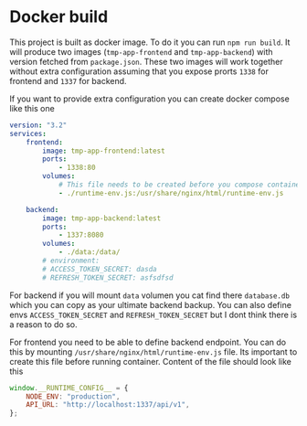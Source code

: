 # Docker build

This project is built as docker image. To do it you can run `npm run build`. It will produce two images (`tmp-app-frontend` and `tmp-app-backend`) with version fetched from `package.json`. These two images will work together without extra configuration assuming that you expose prorts `1338` for frontend and `1337` for backend.

If you want to provide extra configuration you can create docker compose like this one

```yaml
version: "3.2"
services:
    frontend:
        image: tmp-app-frontend:latest
        ports:
            - 1338:80
        volumes:
            # This file needs to be created before you compose container
            - ./runtime-env.js:/usr/share/nginx/html/runtime-env.js

    backend:
        image: tmp-app-backend:latest
        ports:
            - 1337:8080
        volumes:
            - ./data:/data/
        # environment:
        # ACCESS_TOKEN_SECRET: dasda
        # REFRESH_TOKEN_SECRET: asfsdfsd
```

For backend if you will mount `data` volumen you cat find there `database.db` which you can copy as your ultimate backend backup. You can also define envs `ACCESS_TOKEN_SECRET` and `REFRESH_TOKEN_SECRET` but I dont think there is a reason to do so.

For frontend you need to be able to define backend endpoint. You can do this by mounting `/usr/share/nginx/html/runtime-env.js` file. Its important to create this file before running container. Content of the file should look like this

```js
window.__RUNTIME_CONFIG__ = {
    NODE_ENV: "production",
    API_URL: "http://localhost:1337/api/v1",
};
```
